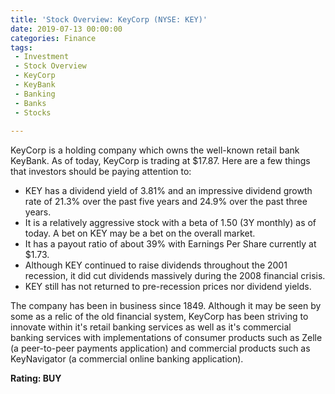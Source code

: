 ```yaml
---
title: 'Stock Overview: KeyCorp (NYSE: KEY)'
date: 2019-07-13 00:00:00
categories: Finance
tags:
 - Investment
 - Stock Overview
 - KeyCorp
 - KeyBank
 - Banking
 - Banks
 - Stocks
 
---
```

KeyCorp is a holding company which owns the well-known retail bank KeyBank. As of today, KeyCorp is trading at $17.87. Here are a few things that investors should be paying attention to:

- KEY has a dividend yield of 3.81% and an impressive dividend growth rate of 21.3% over the past five years and 24.9% over the past three years.
- It is a relatively aggressive stock with a beta of 1.50 (3Y monthly) as of today. A bet on KEY may be a bet on the overall market.
- It has a payout ratio of about 39% with Earnings Per Share currently at $1.73.
- Although KEY continued to raise dividends throughout the 2001 recession, it did cut dividends massively during the 2008 financial crisis.
- KEY still has not returned to pre-recession prices nor dividend yields.

The company has been in business since 1849. Although it may be seen by some as a relic of the old financial system, KeyCorp has been striving to innovate within it&#39;s retail banking services as well as it&#39;s commercial banking services with implementations of consumer products such as Zelle (a peer-to-peer payments application) and commercial products such as KeyNavigator (a commercial online banking application).

**Rating: BUY**
